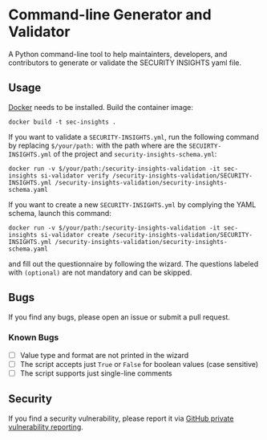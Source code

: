 # Command-line Generator and Validator

A Python command-line tool to help maintainters, developers, and contributors to generate or validate the SECURITY INSIGHTS yaml file.

## Usage

[Docker](https://www.docker.com/) needs to be installed. Build the container image:

```
docker build -t sec-insights .
```

If you want to validate a `SECURITY-INSIGHTS.yml`, run the following command by replacing `$/your/path:` with the path where are the `SECUIRTY-INSIGHTS.yml` of the project and `security-insights-schema.yml`:

```
docker run -v $/your/path:/security-insights-validation -it sec-insights si-validator verify /security-insights-validation/SECURITY-INSIGHTS.yml /security-insights-validation/security-insights-schema.yaml
```

If you want to create a new `SECURITY-INSIGHTS.yml` by complying the YAML schema, launch this command:

```
docker run -v $/your/path:/security-insights-validation -it sec-insights si-validator create /security-insights-validation/SECURITY-INSIGHTS.yml /security-insights-validation/security-insights-schema.yaml
```

and fill out the questionnaire by following the wizard. The questions labeled with `(optional)` are not mandatory and can be skipped.

## Bugs

If you find any bugs, please open an issue or submit a pull request.

### Known Bugs

- [ ] Value type and format are not printed in the wizard
- [ ] The script accepts just `True` or `False` for boolean values (case sensitive)
- [ ] The script supports just single-line comments

## Security

If you find a security vulnerability, please report it via [GitHub private vulnerability reporting](https://docs.github.com/en/code-security/security-advisories/guidance-on-reporting-and-writing-information-about-vulnerabilities/privately-reporting-a-security-vulnerability).




